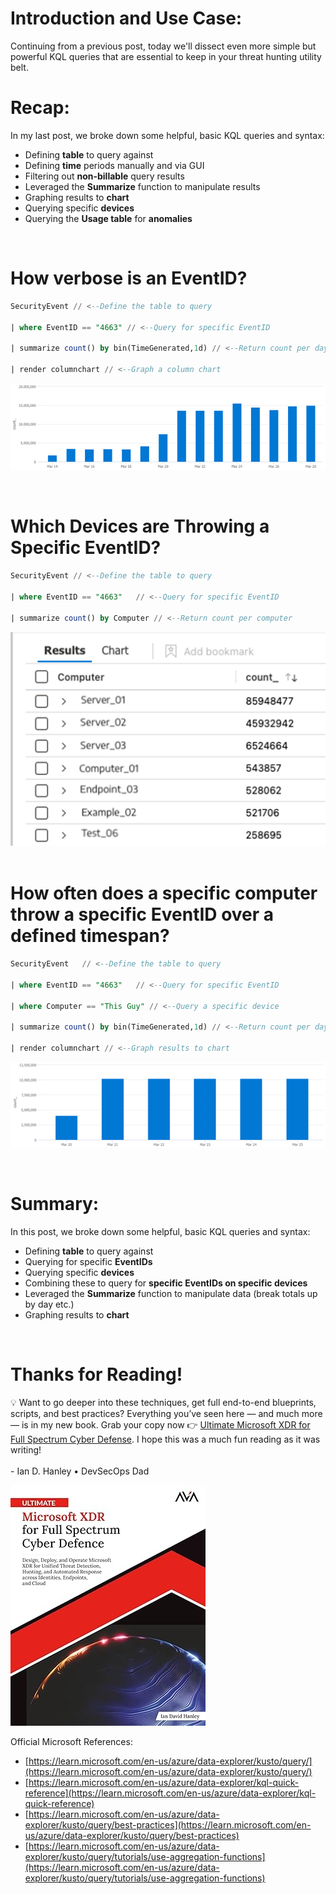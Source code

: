 # Introduction and Use Case:

Continuing from a previous post, today we'll dissect even more simple but powerful KQL queries that are essential to keep in your threat hunting utility belt.

# Recap:

In my last post, we broke down some helpful, basic KQL queries and syntax:

- Defining **table** to query against
- Defining **time** periods manually and via GUI
- Filtering out **non-billable** query results
- Leveraged the **Summarize** function to manipulate results
- Graphing results to **chart**
- Querying specific **devices**
- Querying the **Usage table** for **anomalies**

<br/>

# How verbose is an EventID?
```sql
SecurityEvent // <--Define the table to query

| where EventID == "4663" // <--Query for specific EventID

| summarize count() by bin(TimeGenerated,1d) // <--Return count per day

| render columnchart // <--Graph a column chart
```

![4663](/assets/img/AOAQ2/4663_Graph.png)

<br/>

# Which Devices are Throwing a Specific EventID?

```sql
SecurityEvent // <--Define the table to query

| where EventID == "4663"   // <--Query for specific EventID

| summarize count() by Computer // <--Return count per computer
```
![4663 Count by Computer](/assets/img/AOAQ2/4663_byComputer.png)
<br/>
<br/>

# How often does a specific computer throw a specific EventID over a defined timespan?

```sql
SecurityEvent   // <--Define the table to query

| where EventID == "4663"   // <--Query for specific EventID

| where Computer == "This Guy" // <--Query a specific device

| summarize count() by bin(TimeGenerated,1d) // <--Return count per day

| render columnchart // <--Graph results to chart
```
![4663 on ThisGuy](/assets/img/AOAQ2/ThisGuy.png)

<br/>

# Summary:

In this post, we broke down some helpful, basic KQL queries and syntax:

- Defining **table** to query against
- Querying for specific **EventIDs**
- Querying specific **devices**
- Combining these to query for **specific EventIDs on specific devices**
- Leveraged the **Summarize** function to manipulate data (break totals up by day etc.)
- Graphing results to **chart**

<br/>

# Thanks for Reading!
 &#128161; Want to go deeper into these techniques, get full end-to-end blueprints, scripts, and best practices? Everything you’ve seen here — and much more — is in my new book. Grab your copy now 👉 [Ultimate Microsoft XDR for Full Spectrum Cyber Defense](https://a.co/d/0HNQ4qJ).  I hope this was a much fun reading as it was writing! <br/> <br/> - Ian D. 
Hanley • DevSecOps Dad


![](/assets/img/Ultimate%20XDR%20for%20Full%20Spectrum%20Cyber%20Defense/cover11.jpg)
<br/>



Official Microsoft References:

- [https://learn.microsoft.com/en-us/azure/data-explorer/kusto/query/](https://learn.microsoft.com/en-us/azure/data-explorer/kusto/query/)
- [https://learn.microsoft.com/en-us/azure/data-explorer/kql-quick-reference](https://learn.microsoft.com/en-us/azure/data-explorer/kql-quick-reference)
- [https://learn.microsoft.com/en-us/azure/data-explorer/kusto/query/best-practices](https://learn.microsoft.com/en-us/azure/data-explorer/kusto/query/best-practices)
- [https://learn.microsoft.com/en-us/azure/data-explorer/kusto/query/tutorials/use-aggregation-functions](https://learn.microsoft.com/en-us/azure/data-explorer/kusto/query/tutorials/use-aggregation-functions)
